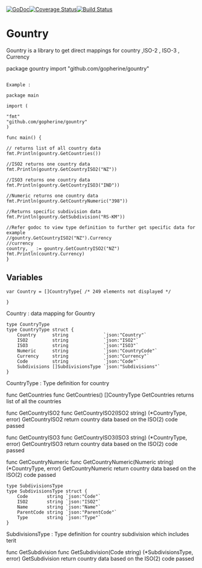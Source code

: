 [![GoDoc](https://godoc.org/github.com/gopherine/gountry?status.svg)](http://godoc.org/github.com/gopherine/gountry)[![Coverage Status](https://coveralls.io/repos/github/gopherine/gountry/badge.svg?branch=master)](https://coveralls.io/github/gopherine/gountry?branch=master)[![Build Status](https://travis-ci.org/gopherine/gountry.svg?branch=master)](https://travis-ci.org/gopherine/gountry)

# Gountry
Gountry is a library to get direct mappings for country ,ISO-2 , ISO-3 , Currency


package gountry
import "github.com/gopherine/gountry"

```Package gountry is a data mapping to extract country details , currency and subdivisions The data is extracted and mapped on to go using python package pycountry but is open to change as per community suggestion

Example :

package main

import (

"fmt"
"github.com/gopherine/gountry"
)

func main() {

// returns list of all country data
fmt.Println(gountry.GetCountries())

//ISO2 returns one country data
fmt.Println(gountry.GetCountryISO2("NZ"))

//ISO3 returns one country data
fmt.Println(gountry.GetCountryISO3("IND"))

//Numeric returns one country data
fmt.Println(gountry.GetCountryNumeric("398"))

//Returns specific subdivision data
fmt.Println(gountry.GetSubdivision("RS-KM"))

//Refer godoc to view type definition to further get specific data for example
//gountry.GetCountryISO2("NZ").Currency
//currency
country, _ := gountry.GetCountryISO2("NZ")
fmt.Println(country.Currency)
}
```

## Variables

```
var Country = []CountryType{ /* 249 elements not displayed */

}
```

Country : data mapping for Gountry

```
type CountryType
type CountryType struct {
    Country      string             `json:"Country"`
    ISO2         string             `json:"ISO2"`
    ISO3         string             `json:"ISO3"`
    Numeric      string             `json:"CountryCode"`
    Currency     string             `json:"Currency"`
    Code         string             `json:"Code"`
    Subdivisions []SubdivisionsType `json:"Subdivisions"`
}
```
CountryType : Type definition for country

func GetCountries
func GetCountries() []CountryType
GetCountries returns list of all the countries

func GetCountryISO2
func GetCountryISO2(ISO2 string) (*CountryType, error)
GetCountryISO2 return country data based on the ISO(2) code passed

func GetCountryISO3
func GetCountryISO3(ISO3 string) (*CountryType, error)
GetCountryISO3 return country data based on the ISO(2) code passed

func GetCountryNumeric
func GetCountryNumeric(Numeric string) (*CountryType, error)
GetCountryNumeric return country data based on the ISO(2) code passed

```
type SubdivisionsType
type SubdivisionsType struct {
    Code       string `json:"Code"`
    ISO2       string `json:"ISO2"`
    Name       string `json:"Name"`
    ParentCode string `json:"ParentCode"`
    Type       string `json:"Type"`
}
```

SubdivisionsType : Type definition for country subdivision which includes terit

func GetSubdivision
func GetSubdivision(Code string) (*SubdivisionsType, error)
GetSubdivision return country data based on the ISO(2) code passed
